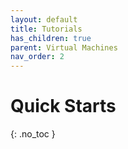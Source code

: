 ```yaml
---
layout: default
title: Tutorials
has_children: true
parent: Virtual Machines
nav_order: 2
---
```


# Quick Starts
{: .no_toc }


